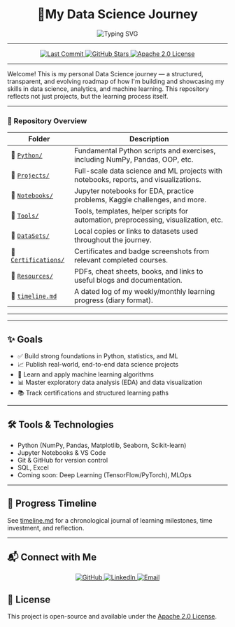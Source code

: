 <div align="center">

# 🚀My Data Science Journey

<p align="center">
  <img src="https://readme-typing-svg.demolab.com?font=Fira+Code&size=22&duration=3000&pause=1000&color=F75C7E&center=true&vCenter=true&width=500&lines=Data+Scientist+in+Training+Today;Machine+Learning+Explorer;Python+%26+Analytics+Enthusiast" alt="Typing SVG" />
</p>

---

<p align="center">
  <a href="https://github.com/Akib-Osmani/data-science-journey">
    <img src="https://img.shields.io/github/last-commit/Akib-Osmani/data-science-journey?style=for-the-badge&logo=git&logoColor=white&color=FF6B6B&labelColor=4ECDC4" alt="Last Commit"/>
  </a>
  <a href="https://github.com/Akib-Osmani/data-science-journey/stargazers">
    <img src="https://img.shields.io/github/stars/Akib-Osmani/data-science-journey?style=for-the-badge&logo=star&logoColor=white&color=FFD93D&labelColor=FF6B6B" alt="GitHub Stars"/>
  </a>
  <a href="https://github.com/Akib-Osmani/data-science-journey/blob/main/LICENSE">
    <img src="https://img.shields.io/badge/License-Apache%202.0-blue?style=for-the-badge&logo=apache&logoColor=white&color=45B7D1&labelColor=96CEB4" alt="Apache 2.0 License"/>
  </a>
</p>

---

</div>

Welcome! This is my personal Data Science journey — a structured, transparent, and evolving roadmap of how I'm building and showcasing my skills in data science, analytics, and machine learning. This repository reflects not just projects, but the learning process itself.

---
### 📌 Repository Overview




| Folder | Description |
|--------|-------------|
| 📂 [`Python/`](https://github.com/Akib-Osmani/data-science-journey/tree/main/Python) | Fundamental Python scripts and exercises, including NumPy, Pandas, OOP, etc. |
| 📂 [`Projects/`](https://github.com/Akib-Osmani/data-science-journey/tree/main/Projects) | Full-scale data science and ML projects with notebooks, reports, and visualizations. |
| 📂 [`Notebooks/`](https://github.com/Akib-Osmani/data-science-journey/tree/main/Notebooks) | Jupyter notebooks for EDA, practice problems, Kaggle challenges, and more. |
| 📂 [`Tools/`](https://github.com/Akib-Osmani/data-science-journey/tree/main/Tools) | Tools, templates, helper scripts for automation, preprocessing, visualization, etc. |
| 📂 [`DataSets/`](https://github.com/Akib-Osmani/data-science-journey/tree/main/DataSets) | Local copies or links to datasets used throughout the journey. |
| 📂 [`Certifications/`](https://github.com/Akib-Osmani/data-science-journey/tree/main/Certifications) | Certificates and badge screenshots from relevant completed courses. |
| 📂 [`Resources/`](https://github.com/Akib-Osmani/data-science-journey/tree/main/Resources) | PDFs, cheat sheets, books, and links to useful blogs and documentation. |
| 📄 [`timeline.md`](https://github.com/Akib-Osmani/data-science-journey/blob/main/timeline.md) | A dated log of my weekly/monthly learning progress (diary format). |

---
---

## ✨ Goals

- ✅ Build strong foundations in Python, statistics, and ML
- 📈 Publish real-world, end-to-end data science projects
- 🤖 Learn and apply machine learning algorithms
- 📊 Master exploratory data analysis (EDA) and data visualization
- 📚 Track certifications and structured learning paths

---

## 🛠️ Tools & Technologies

- Python (NumPy, Pandas, Matplotlib, Seaborn, Scikit-learn)
- Jupyter Notebooks & VS Code
- Git & GitHub for version control
- SQL, Excel
- Coming soon: Deep Learning (TensorFlow/PyTorch), MLOps

---

## 📅 Progress Timeline

See [timeline.md](timeline.md) for a chronological journal of learning milestones, time investment, and reflection.

---

## 📬 Connect with Me

<p align="center">
  <a href="https://github.com/Akib-Osmani" target="_blank" rel="noopener">
    <img alt="GitHub" src="https://img.shields.io/badge/-GitHub-181717?style=for-the-badge&logo=github&logoColor=white" />
  </a>
  <a href="https://www.linkedin.com/in/akib-osmani02" target="_blank" rel="noopener">
    <img alt="LinkedIn" src="https://img.shields.io/badge/-LinkedIn-0A66C2?style=for-the-badge&logo=linkedin&logoColor=white" />
  </a>
  <a href="mailto:akibaiub.edu@gmail.com" target="_blank" rel="noopener">
    <img alt="Email" src="https://img.shields.io/badge/-Email-D14836?style=for-the-badge&logo=gmail&logoColor=white" />
  </a>
</p>


## 📄 License

This project is open-source and available under the [Apache 2.0 License](LICENSE).
